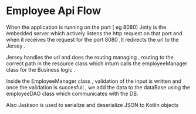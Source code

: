 # Employee Api Flow



When the application is running on the port ( eg 8080) Jetty is the embedded server which actively listens the http request on that port and when it receives the request for the port 8080 ,It redirects the url to the Jersey .

Jersey handles the url and does the routing managing , routing to the correct path in the resource class which inturn calls the employeeManager class for the Business logic .

Inside the EmployeeManager class  , validation of the input is written and once the validation is succesfull , we add the data to the dataBase using the employeeDAO class which communicates with the DB.

Also Jaskson is used to serialize and deserialize JSON to Kotlin objects


